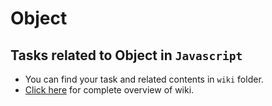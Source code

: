 # Object

## Tasks related to Object in `Javascript`

- You can find your task and related contents in `wiki` folder.
- [Click here](https://workspace.konfinity.com/wiki/objects-wiki/-/wikis/01-Introduction) for complete overview of wiki.
